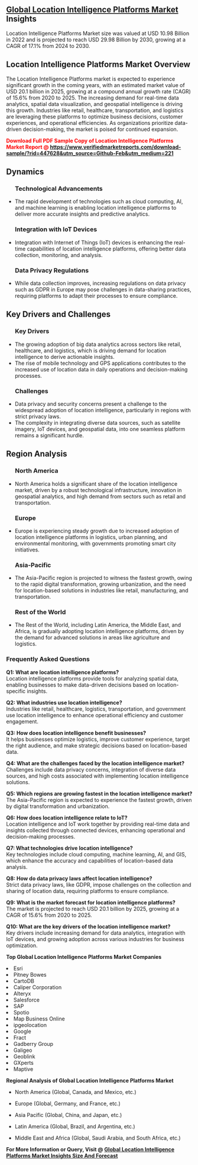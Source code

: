 <h2><a href="https://www.verifiedmarketreports.com/download-sample/?rid=447628&amp;utm_source=Github&amp;utm_medium=221" target="_blank">Global Location Intelligence Platforms Market</a> Insights</h2><p>Location Intelligence Platforms Market size was valued at USD 10.98 Billion in 2022 and is projected to reach USD 29.98 Billion by 2030, growing at a CAGR of 17.1% from 2024 to 2030.</p><p> <h2>Location Intelligence Platforms Market Overview</h2> <p>The Location Intelligence Platforms market is expected to experience significant growth in the coming years, with an estimated market value of USD 20.1 billion in 2025, growing at a compound annual growth rate (CAGR) of 15.6% from 2020 to 2025. The increasing demand for real-time data analytics, spatial data visualization, and geospatial intelligence is driving this growth. Industries like retail, healthcare, transportation, and logistics are leveraging these platforms to optimize business decisions, customer experiences, and operational efficiencies. As organizations prioritize data-driven decision-making, the market is poised for continued expansion.</p> <p><strong><p><span class=""><span style="color: #ff0000;"><strong>Download Full PDF Sample Copy of Location Intelligence Platforms Market Report</strong> @ </span><a href="https://www.verifiedmarketreports.com/download-sample/?rid=447628&amp;utm_source=Github-Feb&amp;utm_medium=221" target="_blank">https://www.verifiedmarketreports.com/download-sample/?rid=447628&amp;utm_source=Github-Feb&amp;utm_medium=221</a></span></p></strong></p> <h2>Dynamics</h2> <ul> <h3>Technological Advancements</h3> <li>The rapid development of technologies such as cloud computing, AI, and machine learning is enabling location intelligence platforms to deliver more accurate insights and predictive analytics.</li> <h3>Integration with IoT Devices</h3> <li>Integration with Internet of Things (IoT) devices is enhancing the real-time capabilities of location intelligence platforms, offering better data collection, monitoring, and analysis.</li> <h3>Data Privacy Regulations</h3> <li>While data collection improves, increasing regulations on data privacy such as GDPR in Europe may pose challenges in data-sharing practices, requiring platforms to adapt their processes to ensure compliance.</li> </ul> <h2>Key Drivers and Challenges</h2> <ul> <h3>Key Drivers</h3> <li>The growing adoption of big data analytics across sectors like retail, healthcare, and logistics, which is driving demand for location intelligence to derive actionable insights.</li> <li>The rise of mobile technology and GPS applications contributes to the increased use of location data in daily operations and decision-making processes.</li> <h3>Challenges</h3> <li>Data privacy and security concerns present a challenge to the widespread adoption of location intelligence, particularly in regions with strict privacy laws.</li> <li>The complexity in integrating diverse data sources, such as satellite imagery, IoT devices, and geospatial data, into one seamless platform remains a significant hurdle.</li> </ul> <h2>Region Analysis</h2> <ul> <h3>North America</h3> <li>North America holds a significant share of the location intelligence market, driven by a robust technological infrastructure, innovation in geospatial analytics, and high demand from sectors such as retail and transportation.</li> <h3>Europe</h3> <li>Europe is experiencing steady growth due to increased adoption of location intelligence platforms in logistics, urban planning, and environmental monitoring, with governments promoting smart city initiatives.</li> <h3>Asia-Pacific</h3> <li>The Asia-Pacific region is projected to witness the fastest growth, owing to the rapid digital transformation, growing urbanization, and the need for location-based solutions in industries like retail, manufacturing, and transportation.</li> <h3>Rest of the World</h3> <li>The Rest of the World, including Latin America, the Middle East, and Africa, is gradually adopting location intelligence platforms, driven by the demand for advanced solutions in areas like agriculture and logistics.</li> </ul> <h3>Frequently Asked Questions</h3> <p><strong>Q1: What are location intelligence platforms?</strong><br> Location intelligence platforms provide tools for analyzing spatial data, enabling businesses to make data-driven decisions based on location-specific insights.</p> <p><strong>Q2: What industries use location intelligence?</strong><br> Industries like retail, healthcare, logistics, transportation, and government use location intelligence to enhance operational efficiency and customer engagement.</p> <p><strong>Q3: How does location intelligence benefit businesses?</strong><br> It helps businesses optimize logistics, improve customer experience, target the right audience, and make strategic decisions based on location-based data.</p> <p><strong>Q4: What are the challenges faced by the location intelligence market?</strong><br> Challenges include data privacy concerns, integration of diverse data sources, and high costs associated with implementing location intelligence solutions.</p> <p><strong>Q5: Which regions are growing fastest in the location intelligence market?</strong><br> The Asia-Pacific region is expected to experience the fastest growth, driven by digital transformation and urbanization.</p> <p><strong>Q6: How does location intelligence relate to IoT?</strong><br> Location intelligence and IoT work together by providing real-time data and insights collected through connected devices, enhancing operational and decision-making processes.</p> <p><strong>Q7: What technologies drive location intelligence?</strong><br> Key technologies include cloud computing, machine learning, AI, and GIS, which enhance the accuracy and capabilities of location-based data analysis.</p> <p><strong>Q8: How do data privacy laws affect location intelligence?</strong><br> Strict data privacy laws, like GDPR, impose challenges on the collection and sharing of location data, requiring platforms to ensure compliance.</p> <p><strong>Q9: What is the market forecast for location intelligence platforms?</strong><br> The market is projected to reach USD 20.1 billion by 2025, growing at a CAGR of 15.6% from 2020 to 2025.</p> <p><strong>Q10: What are the key drivers of the location intelligence market?</strong><br> Key drivers include increasing demand for data analytics, integration with IoT devices, and growing adoption across various industries for business optimization.</p> </p><p><strong>Top Global Location Intelligence Platforms Market Companies</strong></p><div data-test-id=""><p><li>Esri</li><li> Pitney Bowes</li><li> CartoDB</li><li> Caliper Corporation</li><li> Alteryx</li><li> Salesforce</li><li> SAP</li><li> Spotio</li><li> Map Business Online</li><li> ipgeolocation</li><li> Google</li><li> Fract</li><li> Gadberry Group</li><li> Galigeo</li><li> Geoblink</li><li> GXperts</li><li> Maptive</li></p><div><strong>Regional Analysis of&nbsp;Global Location Intelligence Platforms Market</strong></div><ul><li dir="ltr"><p dir="ltr">North America&nbsp;(Global, Canada, and Mexico, etc.)</p></li><li dir="ltr"><p dir="ltr">Europe (Global, Germany, and France, etc.)</p></li><li dir="ltr"><p dir="ltr">Asia Pacific&nbsp;(Global, China, and Japan, etc.)</p></li><li dir="ltr"><p dir="ltr">Latin America&nbsp;(Global, Brazil, and Argentina, etc.)</p></li><li dir="ltr">Middle East and Africa&nbsp;(Global, Saudi Arabia, and South Africa, etc.)</li></ul><p><strong>For More Information or Query, Visit @&nbsp;</strong><strong><a href="https://www.verifiedmarketreports.com/product/location-intelligence-platforms-market/?utm_source=Github&amp;utm_medium=221" target="_blank">Global Location Intelligence Platforms Market Insights Size And Forecast</a></strong></p></div>
